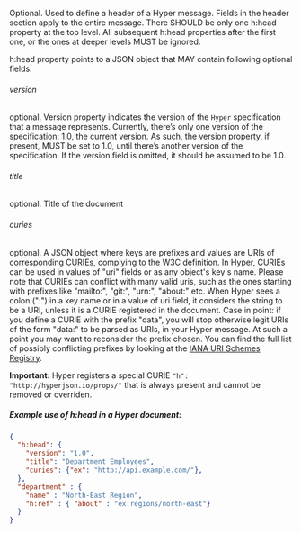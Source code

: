 Optional. Used to define a header of a Hyper message. Fields in the header section
apply to the entire message. There SHOULD be only one h:head property at the top
level. All subsequent h:head properties after the first one, or the ones at
deeper levels MUST be ignored.

h:head property points to a JSON object that MAY contain following optional
fields:

###### version

optional. Version property indicates the version of the `Hyper`
specification    that a message represents. Currently, there’s only one
version of the specification: 1.0, the current version. As such, the
version property, if present, MUST be set to 1.0, until there’s another
version of the specification. If the version field is omitted, it should be
assumed to be 1.0.

###### title

optional. Title of the document

###### curies

optional. A JSON object where keys are prefixes and values are URIs of
corresponding [CURIEs](https://www.w3.org/TR/2010/NOTE-curie-20101216/),
complying to the W3C definition. In Hyper, CURIEs can be used in values
of "uri" fields or as any object's key's name. Please note that CURIEs
can conflict with many valid uris, such as the ones starting with prefixes
like "mailto:", "git:", "urn:", "about:" etc. When Hyper sees a colon (":")
in a key name or in a value of uri field, it considers the string to be a
URI, unless it is a CURIE registered in the document. Case in point: if you
define a CURIE with the prefix "data", you will stop otherwise legit URIs
of the form "data:" to be parsed as URIs, in your Hyper message. At such a
point you may want to reconsider the prefix chosen. You can find the full
list of possibly conflicting prefixes by looking at the [IANA URI Schemes
Registry](https://www.iana.org/assignments/uri-schemes/uri-schemes.xhtml#uri-schemes-1).

**Important:** Hyper registers a special CURIE `"h":
"http://hyperjson.io/props/"` that is always present and cannot
be removed or overriden.

##### Example use of h:head in a Hyper document:

```json
{
  "h:head": {
    "version": "1.0",
    "title": "Department Employees",
    "curies": {"ex": "http://api.example.com/"},
  },
  "department" : {
    "name" : "North-East Region",
    "h:ref" : { "about" : "ex:regions/north-east"}
  }
}
```
